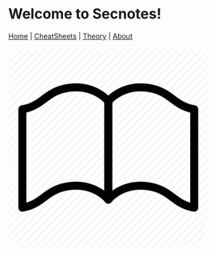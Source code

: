 # Welcome to Secnotes!
[Home](index.md) | [CheatSheets](cheatsheets.md) | [Theory](theory.md) | [About](about.md)

![Site Logo](/docs/assets/book.png)
